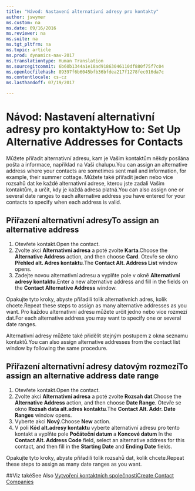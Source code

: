```yaml
---
title: "Návod: Nastavení alternativní adresy pro kontakty"
author: jswymer
ms.custom: na
ms.date: 09/16/2016
ms.reviewer: na
ms.suite: na
ms.tgt_pltfrm: na
ms.topic: article
ms.prod: dynamics-nav-2017
ms.translationtype: Human Translation
ms.sourcegitcommit: 6b60b1344a1e18ad91863046110df880f75f7c04
ms.openlocfilehash: 89397f6b6045bfb36bfdea217f1278fec016da7c
ms.contentlocale: cs-cz
ms.lasthandoff: 07/19/2017

---
```

# <a name="how-to-set-up-alternative-addresses-for-contacts"></a><span data-ttu-id="a7784-102">Návod: Nastavení alternativní adresy pro kontakty</span><span class="sxs-lookup"><span data-stu-id="a7784-102">How to: Set Up Alternative Addresses for Contacts</span></span>
<span data-ttu-id="a7784-103">Můžete přiřadit alternativní adresu, kam je Vašim kontaktům někdy posílána pošta a informace, například na Vaši chalupu.</span><span class="sxs-lookup"><span data-stu-id="a7784-103">You can assign an alternative address where your contacts are sometimes sent mail and information, for example, their summer cottage.</span></span> <span data-ttu-id="a7784-104">Můžete také přiřadit jeden nebo více rozsahů dat ke každé alternativní adrese, kterou jste zadali Vašim kontaktům, a určit, kdy je každá adresa platná.</span><span class="sxs-lookup"><span data-stu-id="a7784-104">You can also assign one or several date ranges to each alternative address you have entered for your contacts to specify when each address is valid.</span></span>

## <a name="to-assign-an-alternative-address"></a><span data-ttu-id="a7784-105">Přiřazení alternativní adresy</span><span class="sxs-lookup"><span data-stu-id="a7784-105">To assign an alternative address</span></span>
1. <span data-ttu-id="a7784-106">Otevřete kontakt.</span><span class="sxs-lookup"><span data-stu-id="a7784-106">Open the contact.</span></span>
2. <span data-ttu-id="a7784-107">Zvolte akci **Alternativní adresa** a poté zvolte **Karta**.</span><span class="sxs-lookup"><span data-stu-id="a7784-107">Choose the **Alternative Address** action, and then choose **Card**.</span></span> <span data-ttu-id="a7784-108">Otevře se okno **Přehled alt.  Adres kontaktu**.</span><span class="sxs-lookup"><span data-stu-id="a7784-108">The **Contact Alt. Address List** window opens.</span></span>
3. <span data-ttu-id="a7784-109">Zadejte novou alternativní adresu a vyplňte pole v okně **Alternativní adresy kontaktu**.</span><span class="sxs-lookup"><span data-stu-id="a7784-109">Enter a new alternative address and fill in the fields on the **Contact Alternative Address** window.</span></span>

<span data-ttu-id="a7784-110">Opakujte tyto kroky, abyste přiřadili tolik alternativních adres, kolik chcete.</span><span class="sxs-lookup"><span data-stu-id="a7784-110">Repeat these steps to assign as many alternative addresses as you want.</span></span> <span data-ttu-id="a7784-111">Pro každou alternativní adresu můžete určit jedno nebo více rozmezí dat.</span><span class="sxs-lookup"><span data-stu-id="a7784-111">For each alternative address you may want to specify one or several date ranges.</span></span>

<span data-ttu-id="a7784-112">Alternativní adresy můžete také přidělit stejným postupem z okna seznamu kontaktů.</span><span class="sxs-lookup"><span data-stu-id="a7784-112">You can also assign alternative addresses from the contact list window by following the same procedure.</span></span>

## <a name="to-assign-an-alternative-address-date-range"></a><span data-ttu-id="a7784-113">Přiřazení alternativní adresy datovým rozmezí</span><span class="sxs-lookup"><span data-stu-id="a7784-113">To assign an alternative address date range</span></span>
1. <span data-ttu-id="a7784-114">Otevřete kontakt.</span><span class="sxs-lookup"><span data-stu-id="a7784-114">Open the contact.</span></span>
2. <span data-ttu-id="a7784-115">Zvolte akci **Alternativní adresa** a poté zvolte **Rozsah dat**.</span><span class="sxs-lookup"><span data-stu-id="a7784-115">Choose the **Alternative Address** action, and then choose **Date Range**.</span></span> <span data-ttu-id="a7784-116">Otevře se okno **Rozsah data  alt.adres  kontaktu**.</span><span class="sxs-lookup"><span data-stu-id="a7784-116">The **Contact Alt. Addr. Date Ranges** window opens.</span></span>
3. <span data-ttu-id="a7784-117">Vyberte akci **Nový**.</span><span class="sxs-lookup"><span data-stu-id="a7784-117">Choose **New** action.</span></span>
4. <span data-ttu-id="a7784-118">V poli **Kód alt.adresy kontaktu** vyberte alternativní adresu pro tento kontakt a vyplňte pole **Počáteční datum** a **Koncové datum** </span><span class="sxs-lookup"><span data-stu-id="a7784-118">In the **Contact Alt. Address Code** field, select an alternative address for this contact, and then fill in the **Starting Date** and **Ending Date** fields.</span></span>

<span data-ttu-id="a7784-119">Opakujte tyto kroky, abyste přiřadili tolik rozsahů dat, kolik chcete.</span><span class="sxs-lookup"><span data-stu-id="a7784-119">Repeat these steps to assign as many date ranges as you want.</span></span>

##<a name="see-also"></a><span data-ttu-id="a7784-120">Viz také</span><span class="sxs-lookup"><span data-stu-id="a7784-120">See Also</span></span>
[<span data-ttu-id="a7784-121">Vytvoření kontaktních společností</span><span class="sxs-lookup"><span data-stu-id="a7784-121">Create Contact Companies</span></span>](marketing-create-contact-companies.md)

